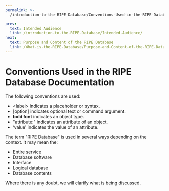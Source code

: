 ```yaml
---
permalink: >-
  /introduction-to-the-RIPE-Database/Conventions-Used-in-the-RIPE-Database-Documentation

prev:
  text: Intended Audience
  link: /introduction-to-the-RIPE-Database/Intended-Audience/
next:
  text: Purpose and Content of the RIPE Database
  link: /What-is-the-RIPE-Database/Purpose-and-Content-of-the-RIPE-Database/
---
```


# Conventions Used in the RIPE Database Documentation

The following conventions are used:

* &lt;label&gt; indicates a placeholder or syntax.
* [option] indicates optional text or command argument.
* **bold font** indicates an object type.
* "attribute:" indicates an attribute of an object.
* ‘value' indicates the value of an attribute.

The term "RIPE Database" is used in several ways depending on the context. It may mean the:

* Entire service
* Database software
* Interface
* Logical database
* Database contents

Where there is any doubt, we will clarify what is being discussed.
